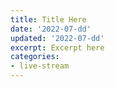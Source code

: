 ```yaml
---
title: Title Here
date: '2022-07-dd'
updated: '2022-07-dd'
excerpt: Excerpt here
categories: 
- live-stream
---
```


